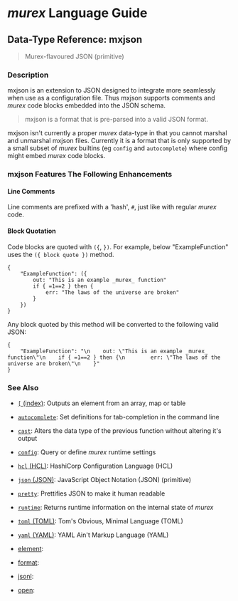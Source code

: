 # _murex_ Language Guide

## Data-Type Reference: mxjson

> Murex-flavoured JSON (primitive)

### Description

mxjson is an extension to JSON designed to integrate more seamlessly when
use as a configuration file. Thus mxjson supports comments and _murex_ code
blocks embedded into the JSON schema.

> mxjson is a format that is pre-parsed into a valid JSON format.

mxjson isn't currently a proper _murex_ data-type in that you cannot marshal
and unmarshal mxjson files. Currently it is a format that is only supported
by a small subset of _murex_ builtins (eg `config` and `autocomplete`) where
config might embed _murex_ code blocks.

### mxjson Features The Following Enhancements

#### Line Comments

Line comments are prefixed with a 'hash', `#`, just like with regular _murex_
code.

#### Block Quotation

Code blocks are quoted with `({`, `})`. For example, below "ExampleFunction"
uses the `({ block quote })` method.

    {
        "ExampleFunction": ({
            out: "This is an example _murex_ function"
            if { =1==2 } then {
                err: "The laws of the universe are broken"
            }
        })
    }
    
Any block quoted by this method will be converted to the following valid JSON:

    {
        "ExampleFunction": "\n    out: \"This is an example _murex_ function\"\n    if { =1==2 } then {\n        err: \"The laws of the universe are broken\"\n    }"
    }



### See Also

* [`[` (index)](../commands/index.md):
  Outputs an element from an array, map or table
* [`autocomplete`](../commands/autocomplete.md):
  Set definitions for tab-completion in the command line
* [`cast`](../commands/cast.md):
  Alters the data type of the previous function without altering it's output
* [`config`](../commands/config.md):
  Query or define _murex_ runtime settings
* [`hcl` (HCL)](../types/hcl.md):
  HashiCorp Configuration Language (HCL)
* [`json` (JSON)](../types/json.md):
  JavaScript Object Notation (JSON) (primitive)
* [`pretty`](../commands/pretty.md):
  Prettifies JSON to make it human readable
* [`runtime`](../commands/runtime.md):
  Returns runtime information on the internal state of _murex_
* [`toml` (TOML)](../types/toml.md):
  Tom's Obvious, Minimal Language (TOML)
* [`yaml` (YAML)](../types/yaml.md):
  YAML Ain't Markup Language (YAML)
* [element](../commands/element.md):
  
* [format](../commands/format.md):
  
* [jsonl](../types/jsonl.md):
  
* [open](../commands/open.md):
  